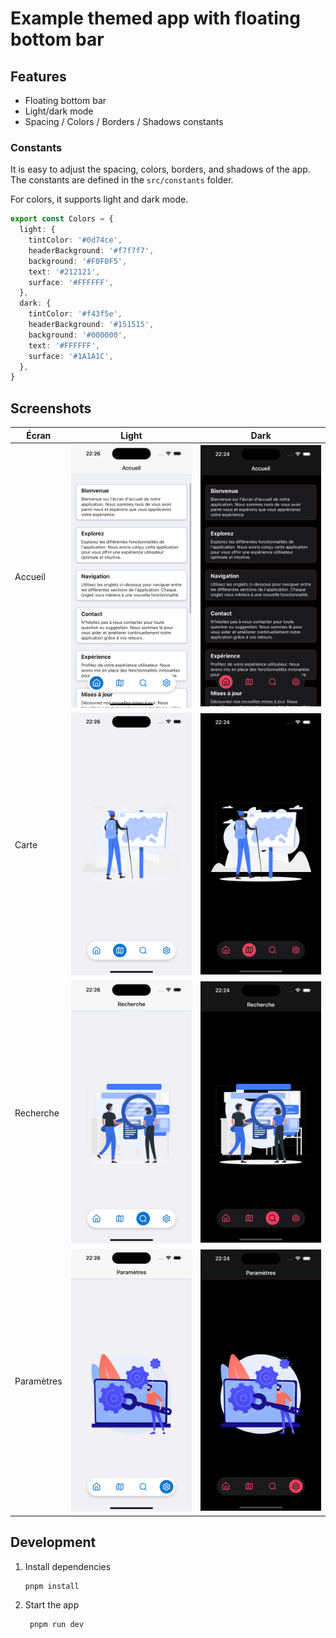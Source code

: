 # Example themed app with floating bottom bar

## Features

- Floating bottom bar
- Light/dark mode
- Spacing / Colors / Borders / Shadows constants

### Constants

It is easy to adjust the spacing, colors, borders, and shadows of the app. The constants are defined in the
`src/constants` folder.

For colors, it supports light and dark mode.

```ts
export const Colors = {
  light: {
    tintColor: '#0d74ce',
    headerBackground: '#f7f7f7',
    background: '#F0F0F5',
    text: '#212121',
    surface: '#FFFFFF',
  },
  dark: {
    tintColor: '#f43f5e',
    headerBackground: '#151515',
    background: '#000000',
    text: '#FFFFFF',
    surface: '#1A1A1C',
  },
}
```

## Screenshots

| Écran      | Light                                    | Dark                                    |
|------------|------------------------------------------|-----------------------------------------|
| Accueil    | ![home_top](./images/light/home_top.png) | ![home_top](./images/dark/home_top.png) |
| Carte      | ![map](./images/light/map.png)           | ![map](./images/dark/map.png)           |
| Recherche  | ![search](./images/light/search.png)     | ![search](./images/dark/search.png)     |
| Paramètres | ![settings](./images/light/settings.png) | ![settings](./images/dark/settings.png) |

## Development

1. Install dependencies

   ```bash
   pnpm install
   ```

2. Start the app

   ```bash
    pnpm run dev
   ```
